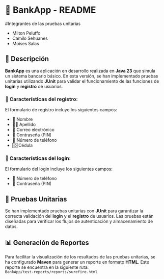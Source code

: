 # 💼 BankApp - README

#Integrantes de las pruebas unitarias
- Milton Peluffo
- Camilo Sehuanes
- Moises Salas

## 📝 Descripción

**BankApp** es una aplicación en desarrollo realizada en **Java 23** que simula un sistema bancario básico. En esta versión, se han implementado pruebas unitarias utilizando **JUnit** para validar el funcionamiento de las funciones de **login** y **registro** de usuarios.

### 🧾 Características del registro:
El formulario de registro incluye los siguientes campos:
- 🧑 Nombre
- 🧑‍🦰 Apellido
- 📧 Correo electrónico
- 🔐 Contraseña (PIN)
- 📱 Número de teléfono
- 🆔 Cédula

### 🧾 Características del login:
El formulario del login incluye los siguientes campos:
- 📱 Número de teléfono
- 🔐 Contraseña (PIN)

## 🧪 Pruebas Unitarias

Se han implementado pruebas unitarias con **JUnit** para garantizar la correcta validación del **login** y el **registro** de usuarios. Las pruebas están diseñadas para verificar los flujos de autenticación y almacenamiento de datos.

## 📊 Generación de Reportes

Para facilitar la visualización de los resultados de las pruebas unitarias, se ha configurado **Maven** para generar un reporte en formato **HTML**. Este reporte se encuentra en la siguiente ruta:  
`BankApp/test-reports/reports/surefire.html`
